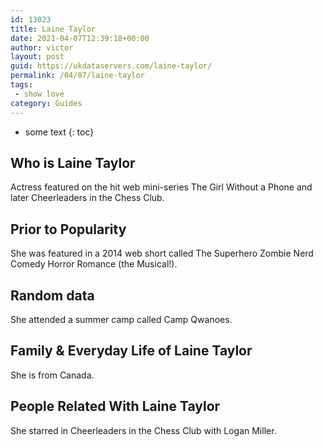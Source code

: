 ```yaml
---
id: 13023
title: Laine Taylor
date: 2021-04-07T12:39:18+00:00
author: victor
layout: post
guid: https://ukdataservers.com/laine-taylor/
permalink: /04/07/laine-taylor
tags:
 - show love
category: Guides
---
```


* some text
{: toc}


## Who is Laine Taylor



Actress featured on the hit web mini-series The Girl Without a Phone and later Cheerleaders in the Chess Club.

                
                
                
## Prior to Popularity



She was featured in a 2014 web short called The Superhero Zombie Nerd Comedy Horror Romance (the Musical!).

                
                
                
## Random data



She attended a summer camp called Camp Qwanoes.

                
                
                
## Family & Everyday Life of Laine Taylor



She is from Canada.

                
                
                
## People Related With Laine Taylor



She starred in Cheerleaders in the Chess Club with Logan Miller.

                
              
            
          
          
          
